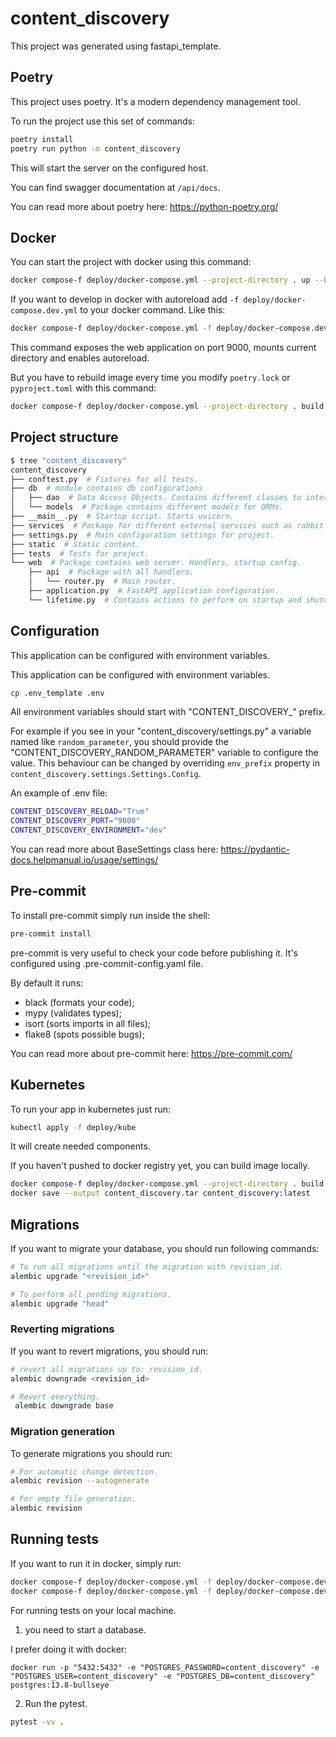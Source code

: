 # content_discovery

This project was generated using fastapi_template.

## Poetry

This project uses poetry. It's a modern dependency management
tool.

To run the project use this set of commands:

```bash
poetry install
poetry run python -m content_discovery
```

This will start the server on the configured host.

You can find swagger documentation at `/api/docs`.

You can read more about poetry here: https://python-poetry.org/

## Docker

You can start the project with docker using this command:

```bash
docker compose-f deploy/docker-compose.yml --project-directory . up --build
```

If you want to develop in docker with autoreload add `-f deploy/docker-compose.dev.yml` to your docker command.
Like this:

```bash
docker compose-f deploy/docker-compose.yml -f deploy/docker-compose.dev.yml --project-directory . up --build
```

This command exposes the web application on port 9000, mounts current directory and enables autoreload.

But you have to rebuild image every time you modify `poetry.lock` or `pyproject.toml` with this command:

```bash
docker compose-f deploy/docker-compose.yml --project-directory . build
```

## Project structure

```bash
$ tree "content_discovery"
content_discovery
├── conftest.py  # Fixtures for all tests.
├── db  # module contains db configurations
│   ├── dao  # Data Access Objects. Contains different classes to interact with database.
│   └── models  # Package contains different models for ORMs.
├── __main__.py  # Startup script. Starts uvicorn.
├── services  # Package for different external services such as rabbit or redis etc.
├── settings.py  # Main configuration settings for project.
├── static  # Static content.
├── tests  # Tests for project.
└── web  # Package contains web server. Handlers, startup config.
    ├── api  # Package with all handlers.
    │   └── router.py  # Main router.
    ├── application.py  # FastAPI application configuration.
    └── lifetime.py  # Contains actions to perform on startup and shutdown.
```

## Configuration

This application can be configured with environment variables.

This application can be configured with environment variables.

```bash
cp .env_template .env
```

All environment variables should start with "CONTENT_DISCOVERY_" prefix.

For example if you see in your "content_discovery/settings.py" a variable named like
`random_parameter`, you should provide the "CONTENT_DISCOVERY_RANDOM_PARAMETER"
variable to configure the value. This behaviour can be changed by overriding `env_prefix` property
in `content_discovery.settings.Settings.Config`.

An example of .env file:
```bash
CONTENT_DISCOVERY_RELOAD="True"
CONTENT_DISCOVERY_PORT="9000"
CONTENT_DISCOVERY_ENVIRONMENT="dev"
```

You can read more about BaseSettings class here: https://pydantic-docs.helpmanual.io/usage/settings/

## Pre-commit

To install pre-commit simply run inside the shell:
```bash
pre-commit install
```

pre-commit is very useful to check your code before publishing it.
It's configured using .pre-commit-config.yaml file.

By default it runs:
* black (formats your code);
* mypy (validates types);
* isort (sorts imports in all files);
* flake8 (spots possible bugs);


You can read more about pre-commit here: https://pre-commit.com/

## Kubernetes
To run your app in kubernetes
just run:
```bash
kubectl apply -f deploy/kube
```

It will create needed components.

If you haven't pushed to docker registry yet, you can build image locally.

```bash
docker compose-f deploy/docker-compose.yml --project-directory . build
docker save --output content_discovery.tar content_discovery:latest
```

## Migrations

If you want to migrate your database, you should run following commands:
```bash
# To run all migrations until the migration with revision_id.
alembic upgrade "<revision_id>"

# To perform all pending migrations.
alembic upgrade "head"
```

### Reverting migrations

If you want to revert migrations, you should run:
```bash
# revert all migrations up to: revision_id.
alembic downgrade <revision_id>

# Revert everything.
 alembic downgrade base
```

### Migration generation

To generate migrations you should run:
```bash
# For automatic change detection.
alembic revision --autogenerate

# For empty file generation.
alembic revision
```


## Running tests

If you want to run it in docker, simply run:

```bash
docker compose-f deploy/docker-compose.yml -f deploy/docker-compose.dev.yml --project-directory . run --build --rm api pytest -vv .
docker compose-f deploy/docker-compose.yml -f deploy/docker-compose.dev.yml --project-directory . down
```

For running tests on your local machine.
1. you need to start a database.

I prefer doing it with docker:
```
docker run -p "5432:5432" -e "POSTGRES_PASSWORD=content_discovery" -e "POSTGRES_USER=content_discovery" -e "POSTGRES_DB=content_discovery" postgres:13.8-bullseye
```


2. Run the pytest.
```bash
pytest -vv .
```
